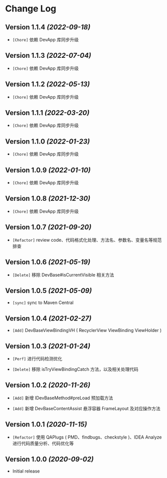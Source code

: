 Change Log
==========

Version 1.1.4 *(2022-09-18)*
----------------------------

* `[Chore]` 依赖 DevApp 库同步升级

Version 1.1.3 *(2022-07-04)*
----------------------------

* `[Chore]` 依赖 DevApp 库同步升级

Version 1.1.2 *(2022-05-13)*
----------------------------

* `[Chore]` 依赖 DevApp 库同步升级

Version 1.1.1 *(2022-03-20)*
----------------------------

* `[Chore]` 依赖 DevApp 库同步升级

Version 1.1.0 *(2022-01-23)*
----------------------------

* `[Chore]` 依赖 DevApp 库同步升级

Version 1.0.9 *(2022-01-10)*
----------------------------

* `[Chore]` 依赖 DevApp 库同步升级

Version 1.0.8 *(2021-12-30)*
----------------------------

* `[Chore]` 依赖 DevApp 库同步升级

Version 1.0.7 *(2021-09-20)*
----------------------------

* `[Refactor]` review code、代码格式化处理、方法名、参数名、变量名等规范排查

Version 1.0.6 *(2021-05-19)*
----------------------------

* `[Delete]` 移除 DevBase#isCurrentVisible 相关方法

Version 1.0.5 *(2021-05-09)*
----------------------------

* `[sync]` sync to Maven Central

Version 1.0.4 *(2021-02-27)*
----------------------------

* `[Add]` DevBaseViewBindingVH ( RecyclerView ViewBinding ViewHolder )

Version 1.0.3 *(2021-01-24)*
----------------------------

* `[Perf]` 进行代码检测优化

* `[Delete]` 移除 isTryViewBindingCatch 方法，以及相关处理代码

Version 1.0.2 *(2020-11-26)*
----------------------------

* `[Add]` 新增 IDevBaseMethod#preLoad 预加载方法

* `[Add]` 新增 DevBaseContentAssist 悬浮容器 FrameLayout 及对应操作方法

Version 1.0.1 *(2020-11-15)*
----------------------------

* `[Refactor]` 使用 QAPlugs ( PMD、findbugs、checkstyle )、IDEA Analyze 进行代码质量分析、代码优化等

Version 1.0.0 *(2020-09-02)*
----------------------------

* Initial release

